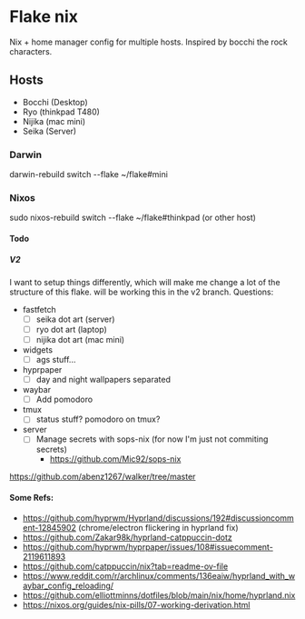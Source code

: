 # Flake nix
Nix + home manager config for multiple hosts. Inspired by bocchi the rock
characters.

## Hosts
- Bocchi (Desktop)
- Ryo (thinkpad T480)
- Nijika (mac mini)
- Seika (Server)

### Darwin
darwin-rebuild switch --flake ~/flake#mini

### Nixos
sudo nixos-rebuild switch --flake ~/flake#thinkpad (or other host)

#### Todo

##### V2
I want to setup things differently, which will make me change a lot of the
structure of this flake. will be working this in the v2 branch. Questions:

- fastfetch
    - [ ] seika dot art (server)
    - [ ] ryo dot art (laptop)
    - [ ] nijika dot art (mac mini)

- widgets
    - [ ] ags stuff...

- hyprpaper
    - [ ] day and night wallpapers separated

- waybar
    - [ ] Add pomodoro

- tmux
    - [ ] status stuff? pomodoro on tmux?

- server
    - [ ] Manage secrets with sops-nix (for now I'm just not commiting secrets)
        - https://github.com/Mic92/sops-nix

https://github.com/abenz1267/walker/tree/master

#### Some Refs:
- https://github.com/hyprwm/Hyprland/discussions/192#discussioncomment-12845902
(chrome/electron flickering in hyprland fix)
- https://github.com/Zakar98k/hyprland-catppuccin-dotz
- https://github.com/hyprwm/hyprpaper/issues/108#issuecomment-2119611893
- https://github.com/catppuccin/nix?tab=readme-ov-file
- https://www.reddit.com/r/archlinux/comments/136eaiw/hyprland_with_waybar_config_reloading/
- https://github.com/elliottminns/dotfiles/blob/main/nix/home/hyprland.nix
- https://nixos.org/guides/nix-pills/07-working-derivation.html
